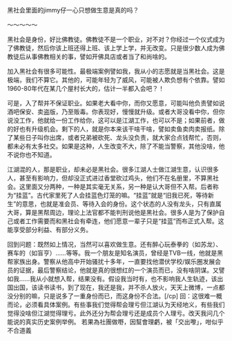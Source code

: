 黑社会里面的jimmy仔一心只想做生意是真的吗？

～～～～～

黑社会是身份，好比佛教徒。佛教徒不是一个职业，对不对？你经过一个仪式成为了佛教徒，然后你该上班还得上班、该上学上学，并无改变。只是很少数人成为佛教徒后从事佛教相关的事，譬如开佛具店或者当了和尚啥的。

加入黑社会有很多可能性。最极端案例譬如我，我从小的志愿就是当黑社会。这是极端，我们不算它。其他的，可能年轻为了威风，可能被人欺负想有个依靠。譬如1960-80年代在某几个屋村长大的，估计一半都入会吧？！

可是，入了帮并不保证职业。如果老大看中你，而你又愿意，可能叫他负责譬如说酒吧保安、卖盗版，乃至贩毒。你表现好，慢慢就升级。或者大哥没看中你，但你说没工作，他就给一份工作给你，这可以是江湖工作，也可以不是；如果前者，做的好也有升级机会。剩下的人，就是你本来该干啥干啥，譬如卖鱼卖肉卖报纸。除了某些日子叫你出席，或者兄弟被砍死、龙头没负责，就大家合点钱帮忙，否则，都未必有太多社交。如果是这种，人生改变不大，除了不能当警察，其他没啥，他不说你也不知道。

江湖混的人，那是职业，却未必是黑社会。很多江湖人士做江湖生意，认识很多人，甚至有影响力，但却没正式进过香堂砍过鸡头，他们不在名册里，不算黑社会。这里面又分两种，一种是其实毫无关系，另一种是认大哥但不入帮。后者称为“挂蓝”。古代家里死了人会挂蓝色灯笼的嘛。“挂蓝”就是“旧我已死，等待新生”的意思，也就是准会员、等待入会的身份。这个状态的人没有龙头，只有直属大哥，算是黑帮周边，理论上法官都不能判刑说他是黑社会。很多人是为了保护自己或者工作需要而和黑社会有牵连，他们愿意一辈子只是“挂蓝”而布正式入帮。这能享受部分利益、有部分义务。

回到问题：既然如上情况，当然可以喜欢做生意。还有醉心玩泰拳的（如苏龙）、赛车的（如盲亨）……等等。我一个朋友是知名演员，曾经是TVB一线，他就是黑帮家族出身。警察从他高中开始骚扰十多年，一直要找他潜伏学校/娱乐圈发展会员的证据，最后警察结论，他就是真的很想红的一个演员而已，没有啥阴谋。又譬如我……我从小就想入帮，结果没有。假设我当时有，也不影响我人生轨迹，该出国出国，该读书读书，到了现在，我还是我，并不杀人放火，天天上微博，一点都没分别的嘛，只是说多了一重身份而已，而这身份不合法。[/cp]
回：这很难一概而论，必须看具体案例。有些事我们觉得帮会理亏但江湖认为天经地义，有些我们觉得没啥但江湖觉得理亏。此外还分为帮会理亏还是成员个人理亏。改天我问几个能说的真实历史案例举例。
若果為社團做嘢，因幫會理虧，被「交出嚟」，咁似乎不合道義
